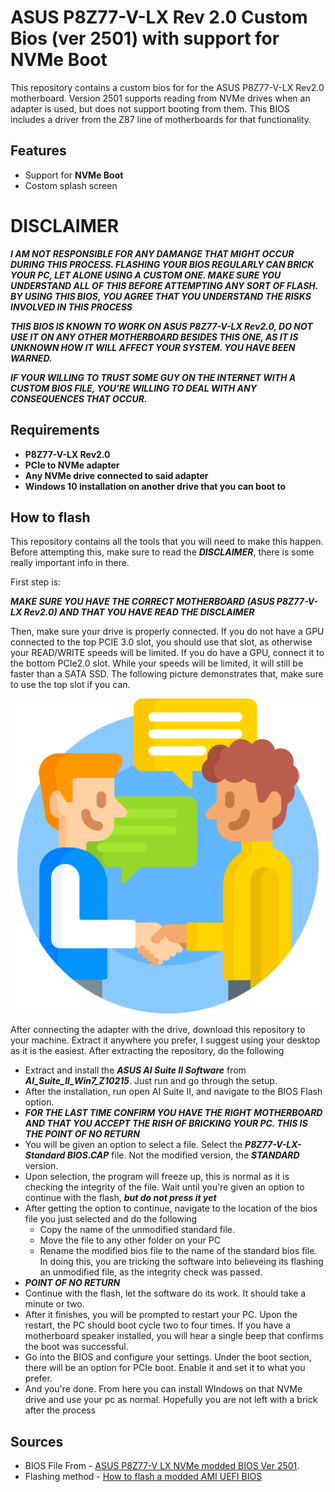 
# ASUS P8Z77-V-LX Rev 2.0 Custom Bios (ver 2501) with support for NVMe Boot

This repository contains a custom bios for for the ASUS P8Z77-V-LX Rev2.0 motherboard. Version 2501 supports reading from NVMe drives when an adapter is used, but does not support booting from them. This BIOS includes a driver from the Z87 line of motherboards for that functionality.  

## Features
 - Support for **NVMe Boot**
 - Costom splash screen

# DISCLAIMER

***I AM NOT RESPONSIBLE FOR ANY DAMANGE THAT MIGHT OCCUR DURING THIS PROCESS. FLASHING YOUR BIOS REGULARLY CAN BRICK YOUR PC, LET ALONE USING A CUSTOM ONE. MAKE SURE YOU UNDERSTAND ALL OF THIS BEFORE ATTEMPTING ANY SORT OF FLASH. BY USING THIS BIOS, YOU AGREE THAT YOU UNDERSTAND THE RISKS INVOLVED IN THIS PROCESS***

***THIS BIOS IS KNOWN TO WORK ON ASUS P8Z77-V-LX Rev2.0, DO NOT USE IT ON ANY OTHER MOTHERBOARD BESIDES THIS ONE, AS IT IS UNKNOWN HOW IT WILL AFFECT YOUR SYSTEM. YOU HAVE BEEN WARNED.***

***IF YOUR WILLING TO TRUST SOME GUY ON THE INTERNET WITH A CUSTOM BIOS FILE, YOU'RE WILLING TO DEAL WITH ANY CONSEQUENCES THAT OCCUR.***

## Requirements

 - **P8Z77-V-LX Rev2.0**
 - **PCIe to NVMe adapter**
 - **Any NVMe drive connected to said adapter**
 - **Windows 10 installation on another drive that you can boot to**

## How to flash

This repository contains all the tools that you will need to make this happen. Before attempting this, make sure to read the ***DISCLAIMER***, there is some really important info in there. 

First step is:

***MAKE SURE YOU HAVE THE CORRECT MOTHERBOARD (ASUS P8Z77-V-LX Rev2.0) AND THAT YOU HAVE READ THE DISCLAIMER***

Then, make sure your drive is properly connected. If you do not have a GPU connected to the top PCIE 3.0 slot, you should use that slot, as otherwise your READ/WRITE speeds will be limited. If you do have a GPU, connect it to the bottom PCIe2.0 slot. While your speeds will be limited, it will still be faster than a SATA SSD. The following picture demonstrates that, make sure to use the top slot if you can.

<p align="center"> <a href="https://github.com/NedimKunovac/graduation_project/blob/main/assets/images/introduction.png" target="_blank" rel="noreferrer"> <img src="https://github.com/NedimKunovac/graduation_project/blob/main/assets/images/introduction.png" alt="Motherboard Photo"/> </a> </p>


After connecting the adapter with the drive, download this repository to your machine. Extract it anywhere you prefer, I suggest using your desktop as it is the easiest. After extracting the repository, do the following

 - Extract and install the ***ASUS AI Suite II Software*** from ***AI_Suite_II_Win7_Z10215***. Just run and go through the setup.
 - After the installation, run open AI Suite II, and navigate to the BIOS Flash option.
 - ***FOR THE LAST TIME CONFIRM YOU HAVE THE RIGHT MOTHERBOARD AND THAT YOU ACCEPT THE RISH OF BRICKING YOUR PC. THIS IS THE POINT OF NO RETURN***
 - You will be given an option to select a file. Select the ***P8Z77-V-LX-Standard BIOS.CAP*** file. Not the modified version, the ***STANDARD*** version.
 - Upon selection, the program will freeze up, this is normal as it is checking the integrity of the file. Wait until you're given an option to continue with the flash, ***but do not press it yet***
 - After getting the option to continue, navigate to the location of the bios file you just selected and do the following
   - Copy the name of the unmodified standard file.
   - Move the file to any other folder on your PC
   - Rename the modified bios file to the name of the standard bios file. In doing this, you are tricking the software into believeing its flashing an unmodified file, as the integrity check was passed.
 - ***POINT OF NO RETURN***
 - Continue with the flash, let the software do its work. It should take a minute or two. 
 - After it finishes, you will be prompted to restart your PC. Upon the restart, the PC should boot cycle two to four times. If you have a motherboard speaker installed, you will hear a single beep that confirms the boot was successful.
 - Go into the BIOS and configure your settings. Under the boot section, there will be an option for PCIe boot. Enable it and set it to what you prefer.
 - And you're done. From here you can install WIndows on that NVMe drive and use your pc as normal. Hopefully you are not left with a brick after the process


 ## Sources

 - BIOS File From - [ASUS P8Z77-V LX NVMe modded BIOS Ver 2501](https://winraid.level1techs.com/t/offer-asus-p8z77-v-lx-nvme-modded-bios-ver-2501/34938).
 - Flashing method - [How to flash a modded AMI UEFI BIOS](https://winraid.level1techs.com/t/guide-how-to-flash-a-modded-ami-uefi-bios/30627)



